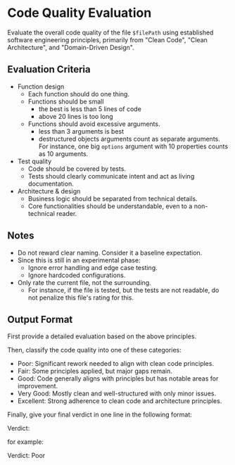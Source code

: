 # Code Quality Evaluation

Evaluate the overall code quality of the file `$filePath` using established software engineering principles, primarily from "Clean Code", "Clean Architecture", and "Domain-Driven Design".

## Evaluation Criteria

- Function design
    - Each function should do one thing.
    - Functions should be small
        - the best is less than 5 lines of code
        - above 20 lines is too long
    - Functions should avoid excessive arguments.
        - less than 3 arguments is best
        - destructured objects arguments count as separate arguments.
          For instance, one big `options` argument with 10 properties counts as 10 arguments.
- Test quality
    - Code should be covered by tests.
    - Tests should clearly communicate intent and act as living documentation.
- Architecture & design
    - Business logic should be separated from technical details.
    - Core functionalities should be understandable, even to a non-technical reader.

## Notes

- Do not reward clear naming. Consider it a baseline expectation.
- Since this is still in an experimental phase:
    - Ignore error handling and edge case testing.
    - Ignore hardcoded configurations.
- Only rate the current file, not the surrounding.
    - For instance, if the file is tested, but the tests are not readable, do not penalize this file's rating for this.

## Output Format

First provide a detailed evaluation based on the above principles.

Then, classify the code quality into one of these categories:

- Poor: Significant rework needed to align with clean code principles.
- Fair: Some principles applied, but major gaps remain.
- Good: Code generally aligns with principles but has notable areas for improvement.
- Very Good: Mostly clean and well-structured with only minor issues.
- Excellent: Strong adherence to clean code and architecture principles.

Finally, give your final verdict in one line in the following format:

Verdict: <verdict>

for example:

Verdict: Poor

